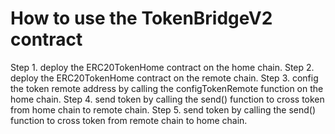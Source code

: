 # How to use the TokenBridgeV2 contract

Step 1. deploy the ERC20TokenHome contract on the home chain.
Step 2. deploy the ERC20TokenHome contract on the remote chain.
Step 3. config the token remote address by calling the configTokenRemote function on the home chain.
Step 4. send token by calling the send() function to cross token from home chain to remote chain.
Step 5. send token by calling the send() function to cross token from remote chain to home chain.